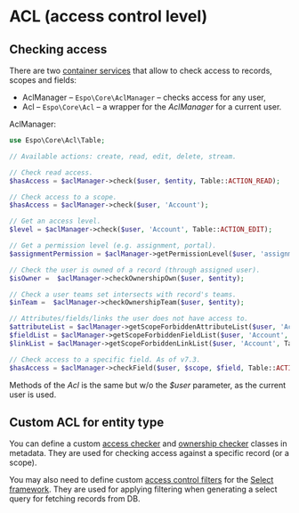 # ACL (access control level)

## Checking access

There are two [container services](di.md/#container-services) that allow to check access to records, scopes and fields:

* AclManager – `Espo\Core\AclManager` – checks access for any user,
* Acl – `Espo\Core\Acl` – a wrapper for the *AclManager* for a current user.


AclManager:

```php
use Espo\Core\Acl\Table;

// Available actions: create, read, edit, delete, stream.

// Check read access.
$hasAccess = $aclManager->check($user, $entity, Table::ACTION_READ);

// Check access to a scope.
$hasAccess = $aclManager->check($user, 'Account');

// Get an access level.
$level = $aclManager->check($user, 'Account', Table::ACTION_EDIT);

// Get a permission level (e.g. assignment, portal).
$assignmentPermission = $aclManager->getPermissionLevel($user, 'assignmentPermission');

// Check the user is owned of a record (through assigned user).
$isOwner =  $aclManager->checkOwnershipOwn($user, $entity);

// Check a user teams set intersects with record's teams.
$inTeam =  $aclManager->checkOwnershipTeam($user, $entity);

// Attributes/fields/links the user does not have access to.
$attributeList = $aclManager->getScopeForbiddenAttributeList($user, 'Account', Table::ACTION_READ);
$fieldList = $aclManager->getScopeForbiddenFieldList($user, 'Account', Table::ACTION_READ);
$linkList = $aclManager->getScopeForbiddenLinkList($user, 'Account', Table::ACTION_READ);

// Check access to a specific field. As of v7.3.
$hasAccess = $aclManager->checkField($user, $scope, $field, Table::ACTION_EDIT);
```

Methods of the *Acl* is the same but w/o the *$user* parameter, as the current user is used.

## Custom ACL for entity type

You can define a custom [access checker](metadata/acl-defs.md#accesscheckerclassname) and [ownership checker](metadata/acl-defs.md#ownershipcheckerclassname) classes in metadata. They are used for checking access against a specific record (or a scope).

You may also need to define custom [access control filters](metadata/select-defs.md#accesscontrolfilterclassnamemap) for the [Select framework](select-builder.md). They are used for applying filtering when generating a select query for fetching records from DB.

